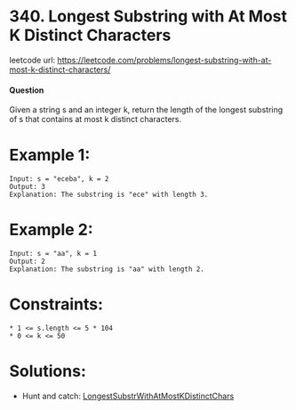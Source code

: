 # 340. Longest Substring with At Most K Distinct Characters
 
leetcode url: https://leetcode.com/problems/longest-substring-with-at-most-k-distinct-characters/

 
#### Question
Given a string s and an integer k, return the length of the longest substring of s that contains at most k distinct characters.

# Example 1:

```
Input: s = "eceba", k = 2
Output: 3
Explanation: The substring is "ece" with length 3.
 ```
 
# Example 2:

```
Input: s = "aa", k = 1
Output: 2
Explanation: The substring is "aa" with length 2.
```

# Constraints:

```
* 1 <= s.length <= 5 * 104
* 0 <= k <= 50
 ```
 
 # Solutions:
 * Hunt and catch: [LongestSubstrWithAtMostKDistinctChars](LongestSubstrWithAtMostKDistinctChars.cs)